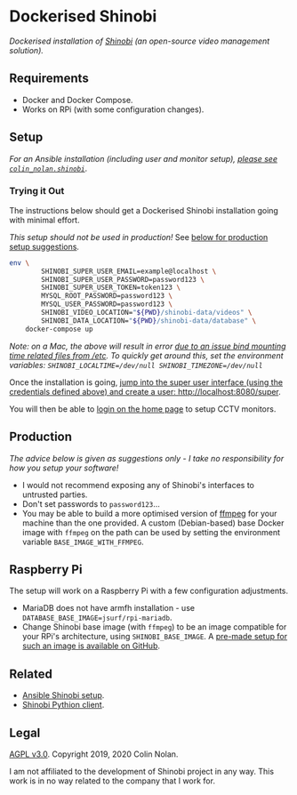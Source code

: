 # Dockerised Shinobi
_Dockerised installation of [Shinobi](https://gitlab.com/Shinobi-Systems/Shinobi) (an open-source video management 
solution)._


## Requirements
- Docker and Docker Compose.
- Works on RPi (with some configuration changes).


## Setup
*For an Ansible installation (including user and monitor setup), 
[please see `colin_nolan.shinobi`](https://github.com/colin-nolan/ansible-shinobi/)*.

### Trying it Out
The instructions below should get a Dockerised Shinobi installation going with minimal effort.

_This setup should _not_ be used in production!_ 
See [below for production setup suggestions](#Production).

```bash
env \
        SHINOBI_SUPER_USER_EMAIL=example@localhost \
        SHINOBI_SUPER_USER_PASSWORD=password123 \
        SHINOBI_SUPER_USER_TOKEN=token123 \
        MYSQL_ROOT_PASSWORD=password123 \
        MYSQL_USER_PASSWORD=password123 \
        SHINOBI_VIDEO_LOCATION="${PWD}/shinobi-data/videos" \
        SHINOBI_DATA_LOCATION="${PWD}/shinobi-data/database" \
    docker-compose up
```
_Note: on a Mac, the above will result in error 
[due to an issue bind mounting time related files from /etc](https://github.com/docker/for-mac/issues/2396). 
To quickly get around this, set the environment variables: `SHINOBI_LOCALTIME=/dev/null SHINOBI_TIMEZONE=/dev/null`_

Once the installation is going, [jump into the super user interface (using the credentials defined above) and create a 
user: http://localhost:8080/super](http://localhost:8080/super).

You will then be able to [login on the home page](http://localhost:8080) to setup CCTV monitors. 


## Production
_The advice below is given as suggestions only - I take no responsibility for how you setup your software!_
- I would not recommend exposing any of Shinobi's interfaces to untrusted parties. 
- Don't set passwords to `password123`...
- You may be able to build a more optimised version of [ffmpeg](https://www.ffmpeg.org/) for your machine than the one 
  provided. A custom (Debian-based) base Docker image with `ffmpeg` on the path can be used by setting 
  the environment variable `BASE_IMAGE_WITH_FFMPEG`.


## Raspberry Pi
The setup will work on a Raspberry Pi with a few configuration adjustments.
- MariaDB does not have armfh installation - use `DATABASE_BASE_IMAGE=jsurf/rpi-mariadb`.
- Change Shinobi base image (with `ffmpeg`) to be an image compatible for your RPi's architecture, using 
  `SHINOBI_BASE_IMAGE`. A [pre-made setup for such an image is available on GitHub](https://github.com/colin-nolan/docker-ffmpeg-rpi).


## Related
- [Ansible Shinobi setup](https://github.com/colin-nolan/ansible-shinobi).
- [Shinobi Pythion client](https://github.com/colin-nolan/python-shinobi).


## Legal
[AGPL v3.0](LICENSE). Copyright 2019, 2020 Colin Nolan.

I am not affiliated to the development of Shinobi project in any way. This work is in no way related to the company that
I work for.
